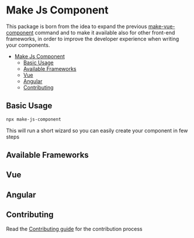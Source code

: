 # Make Js Component
This package is born from the idea to expand the previous [make-vue-component](https://github.com/Giuliano1993/make-vue-component) command and to make it available also for other front-end frameworks, in order to improve the developer experience when writing your components.

- [Make Js Component](#make-js-component)
  - [Basic Usage](#basic-usage)
  - [Available Frameworks](#available-frameworks)
  - [Vue](#vue)
  - [Angular](#angular)
  - [Contributing](#contributing)


## Basic Usage

```bash
npx make-js-component
```

This will run a short wizard so you can easily create your component in few steps

## Available Frameworks

## Vue

## Angular


## Contributing
Read the [Contributing guide](./CONTRIBUTING.md) for the contribution process